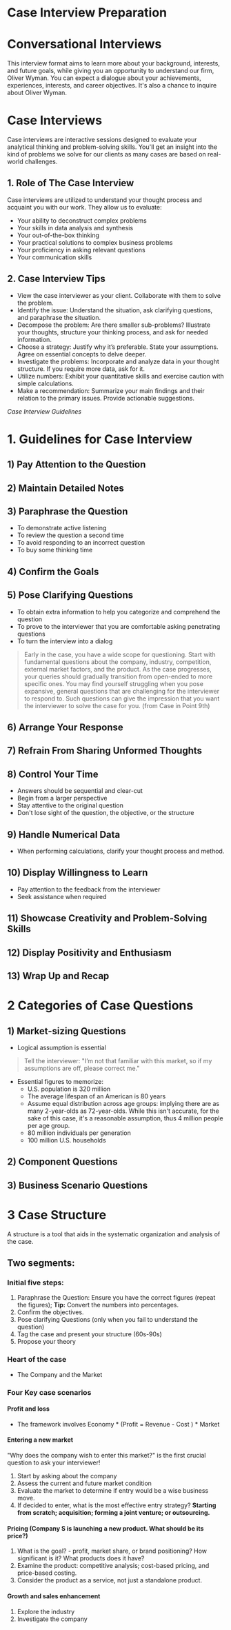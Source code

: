 # Case Interview Preparation

# Conversational Interviews
This interview format aims to learn more about your background, interests, and future goals, while giving you an opportunity to understand our firm, Oliver Wyman. You can expect a dialogue about your achievements, experiences, interests, and career objectives. It's also a chance to inquire about Oliver Wyman.

# Case Interviews
Case interviews are interactive sessions designed to evaluate your analytical thinking and problem-solving skills. You'll get an insight into the kind of problems we solve for our clients as many cases are based on real-world challenges.

## 1. Role of The Case Interview
Case interviews are utilized to understand your thought process and acquaint you with our work. They allow us to evaluate:

- Your ability to deconstruct complex problems
- Your skills in data analysis and synthesis
- Your out-of-the-box thinking
- Your practical solutions to complex business problems
- Your proficiency in asking relevant questions
- Your communication skills

## 2. Case Interview Tips

- View the case interviewer as your client. Collaborate with them to solve the problem.
- Identify the issue: Understand the situation, ask clarifying questions, and paraphrase the situation.
- Decompose the problem: Are there smaller sub-problems? Illustrate your thoughts, structure your thinking process, and ask for needed information.
- Choose a strategy: Justify why it’s preferable. State your assumptions. Agree on essential concepts to delve deeper.
- Investigate the problems: Incorporate and analyze data in your thought structure. If you require more data, ask for it.
- Utilize numbers: Exhibit your quantitative skills and exercise caution with simple calculations.
- Make a recommendation: Summarize your main findings and their relation to the primary issues. Provide actionable suggestions.


_Case Interview Guidelines_

# 1. Guidelines for Case Interview
## 1) Pay Attention to the Question
## 2) Maintain Detailed Notes
## 3) Paraphrase the Question
- To demonstrate active listening
- To review the question a second time
- To avoid responding to an incorrect question
- To buy some thinking time

## 4) Confirm the Goals
## 5) Pose Clarifying Questions
- To obtain extra information to help you categorize and comprehend the question
- To prove to the interviewer that you are comfortable asking penetrating questions
- To turn the interview into a dialog

> Early in the case, you have a wide scope for questioning. Start with fundamental questions about the company, industry, competition, external market factors, and the product. As the case progresses, your queries should gradually transition from open-ended to more specific ones. You may find yourself struggling when you pose expansive, general questions that are challenging for the interviewer to respond to. Such questions can give the impression that you want the interviewer to solve the case for you. (from Case in Point 9th)

## 6) Arrange Your Response
## 7) Refrain From Sharing Unformed Thoughts
## 8) Control Your Time
- Answers should be sequential and clear-cut
- Begin from a larger perspective
- Stay attentive to the original question
- Don't lose sight of the question, the objective, or the structure

## 9) Handle Numerical Data
- When performing calculations, clarify your thought process and method.

## 10) Display Willingness to Learn
- Pay attention to the feedback from the interviewer
- Seek assistance when required

## 11) Showcase Creativity and Problem-Solving Skills
## 12) Display Positivity and Enthusiasm
## 13) Wrap Up and Recap

# 2 Categories of Case Questions
## 1) Market-sizing Questions
- Logical assumption is essential
> Tell the interviewer: "I’m not that familiar with this market, so if my assumptions are off, please correct me."

- Essential figures to memorize:
  - U.S. population is 320 million
  - The average lifespan of an American is 80 years
  - Assume equal distribution across age groups: implying there are as many 2-year-olds as 72-year-olds. While this isn't accurate, for the sake of this case, it's a reasonable assumption, thus 4 million people per age group.
  - 80 million individuals per generation
  - 100 million U.S. households
## 2) Component Questions
## 3) Business Scenario Questions

# 3 Case Structure
A structure is a tool that aids in the systematic organization and analysis of the case.

## Two segments:
### Initial five steps:
1. Paraphrase the Question: Ensure you have the correct figures (repeat the figures);
**Tip:** Convert the numbers into percentages.
2. Confirm the objectives.
3. Pose clarifying Questions (only when you fail to understand the question)
4. Tag the case and present your structure (60s-90s)
5. Propose your theory

### Heart of the case
- The Company and the Market

### Four Key case scenarios
#### Profit and loss
- The framework involves Economy * (Profit = Revenue - Cost ) * Market
#### Entering a new market
"Why does the company wish to enter this market?" is the first crucial question to ask your interviewer!
1. Start by asking about the company
2. Assess the current and future market condition
3. Evaluate the market to determine if entry would be a wise business move.
4. If decided to enter, what is the most effective entry strategy? **Starting from scratch; acquisition; forming a joint venture; or outsourcing.**

#### Pricing (Company S is launching a new product. What should be its price?)
1. What is the goal? - profit, market share, or brand positioning? How significant is it? What products does it have?
2. Examine the product: competitive analysis; cost-based pricing, and price-based costing.
3. Consider the product as a service, not just a standalone product.

#### Growth and sales enhancement
1. Explore the industry
2. Investigate the company

